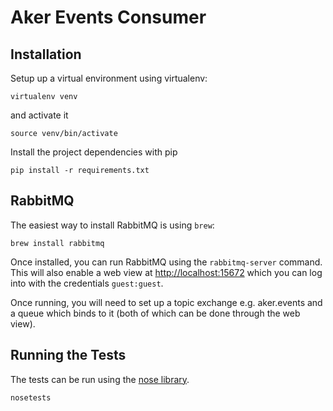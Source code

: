 Aker Events Consumer
===

Installation
---

Setup up a virtual environment using virtualenv:

`virtualenv venv`

and activate it

`source venv/bin/activate`

Install the project dependencies with pip

`pip install -r requirements.txt`


RabbitMQ
---

The easiest way to install RabbitMQ is using `brew`:

`brew install rabbitmq`

Once installed, you can run RabbitMQ using the `rabbitmq-server` command. This will also enable a web view at [http://localhost:15672](http://localhost:15672) which you can log into with the credentials `guest:guest`.

Once running, you will need to set up a topic exchange e.g. aker.events and a queue which binds to it (both of which can be done through the web view).

Running the Tests
---

The tests can be run using the [nose library](http://nose.readthedocs.io/).

`nosetests`